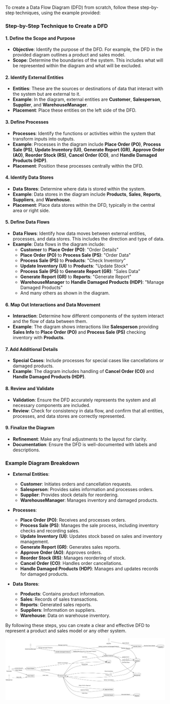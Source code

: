 To create a Data Flow Diagram (DFD) from scratch, follow these step-by-step techniques, using the example provided:

### **Step-by-Step Technique to Create a DFD**

#### **1. Define the Scope and Purpose**
   - **Objective**: Identify the purpose of the DFD. For example, the DFD in the provided diagram outlines a product and sales model.
   - **Scope**: Determine the boundaries of the system. This includes what will be represented within the diagram and what will be excluded.

#### **2. Identify External Entities**
   - **Entities**: These are the sources or destinations of data that interact with the system but are external to it.
   - **Example**: In the diagram, external entities are **Customer**, **Salesperson**, **Supplier**, and **WarehouseManager**.
   - **Placement**: Place these entities on the left side of the DFD.

#### **3. Define Processes**
   - **Processes**: Identify the functions or activities within the system that transform inputs into outputs.
   - **Example**: Processes in the diagram include **Place Order (PO)**, **Process Sale (PS)**, **Update Inventory (UI)**, **Generate Report (GR)**, **Approve Order (AO)**, **Reorder Stock (RS)**, **Cancel Order (CO)**, and **Handle Damaged Products (HDP)**.
   - **Placement**: Position these processes centrally within the DFD.

#### **4. Identify Data Stores**
   - **Data Stores**: Determine where data is stored within the system.
   - **Example**: Data stores in the diagram include **Products**, **Sales**, **Reports**, **Suppliers**, and **Warehouse**.
   - **Placement**: Place data stores within the DFD, typically in the central area or right side.

#### **5. Define Data Flows**
   - **Data Flows**: Identify how data moves between external entities, processes, and data stores. This includes the direction and type of data.
   - **Example**: Data flows in the diagram include:
     - **Customer** to **Place Order (PO)**: "Order Details"
     - **Place Order (PO)** to **Process Sale (PS)**: "Order Data"
     - **Process Sale (PS)** to **Products**: "Check Inventory"
     - **Update Inventory (UI)** to **Products**: "Update Stock"
     - **Process Sale (PS)** to **Generate Report (GR)**: "Sales Data"
     - **Generate Report (GR)** to **Reports**: "Generate Report"
     - **WarehouseManager** to **Handle Damaged Products (HDP)**: "Manage Damaged Products"
     - And many others as shown in the diagram.

#### **6. Map Out Interactions and Data Movement**
   - **Interaction**: Determine how different components of the system interact and the flow of data between them.
   - **Example**: The diagram shows interactions like **Salesperson** providing **Sales Info** to **Place Order (PO)** and **Process Sale (PS)** checking inventory with **Products**.

#### **7. Add Additional Details**
   - **Special Cases**: Include processes for special cases like cancellations or damaged products.
   - **Example**: The diagram includes handling of **Cancel Order (CO)** and **Handle Damaged Products (HDP)**.

#### **8. Review and Validate**
   - **Validation**: Ensure the DFD accurately represents the system and all necessary components are included.
   - **Review**: Check for consistency in data flow, and confirm that all entities, processes, and data stores are correctly represented.

#### **9. Finalize the Diagram**
   - **Refinement**: Make any final adjustments to the layout for clarity.
   - **Documentation**: Ensure the DFD is well-documented with labels and descriptions.

### **Example Diagram Breakdown**

- **External Entities**:
  - **Customer**: Initiates orders and cancellation requests.
  - **Salesperson**: Provides sales information and processes orders.
  - **Supplier**: Provides stock details for reordering.
  - **WarehouseManager**: Manages inventory and damaged products.

- **Processes**:
  - **Place Order (PO)**: Receives and processes orders.
  - **Process Sale (PS)**: Manages the sale process, including inventory checks and recording sales.
  - **Update Inventory (UI)**: Updates stock based on sales and inventory management.
  - **Generate Report (GR)**: Generates sales reports.
  - **Approve Order (AO)**: Approves orders.
  - **Reorder Stock (RS)**: Manages reordering of stock.
  - **Cancel Order (CO)**: Handles order cancellations.
  - **Handle Damaged Products (HDP)**: Manages and updates records for damaged products.

- **Data Stores**:
  - **Products**: Contains product information.
  - **Sales**: Records of sales transactions.
  - **Reports**: Generated sales reports.
  - **Suppliers**: Information on suppliers.
  - **Warehouse**: Data on warehouse inventory.

By following these steps, you can create a clear and effective DFD to represent a product and sales model or any other system.

![DFD](DFD.png)
